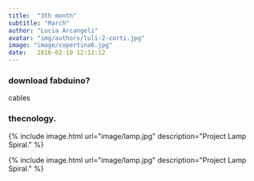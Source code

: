 ```yaml
---
title:  "3th month"
subtitle: "March"
author: "Lucia Arcangeli"
avatar: "img/authors/luli-2-corti.jpg"
image: "image/copertina6.jpg"
date:   2016-02-10 12:12:12
---
```


### download fabduino?
cables

### thecnology.


{% include image.html url="image/lamp.jpg" description="Project Lamp Spiral." %}


{% include image.html url="image/lamp.jpg" description="Project Lamp Spiral." %}